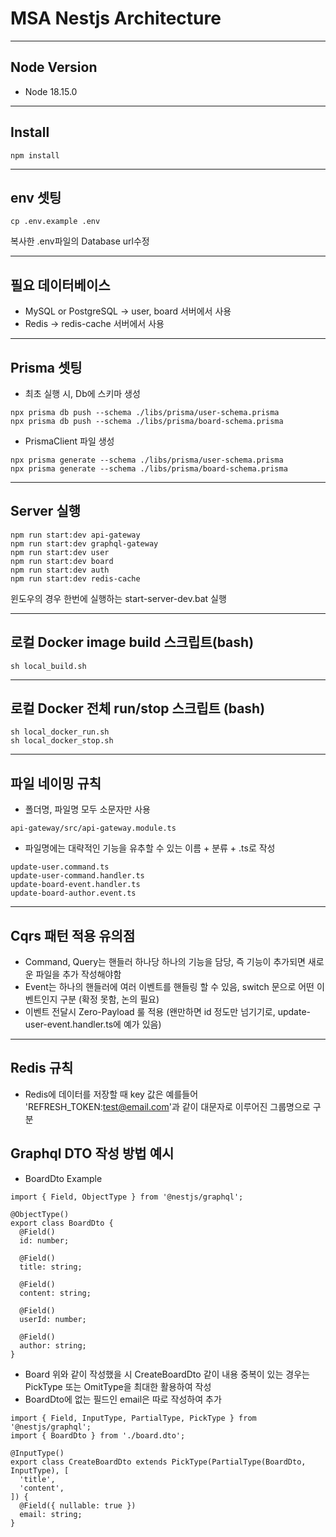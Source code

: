 # MSA Nestjs Architecture

---
## Node Version
* Node 18.15.0

---
## Install
```
npm install
```

---
## env 셋팅
```
cp .env.example .env
```
복사한 .env파일의 Database url수정

---
## 필요 데이터베이스
* MySQL or PostgreSQL -> user, board 서버에서 사용
* Redis -> redis-cache 서버에서 사용

---
## Prisma 셋팅
* 최초 실행 시, Db에 스키마 생성
```
npx prisma db push --schema ./libs/prisma/user-schema.prisma
npx prisma db push --schema ./libs/prisma/board-schema.prisma
```
* PrismaClient 파일 생성
```
npx prisma generate --schema ./libs/prisma/user-schema.prisma
npx prisma generate --schema ./libs/prisma/board-schema.prisma
```

---
## Server 실행
```
npm run start:dev api-gateway
npm run start:dev graphql-gateway
npm run start:dev user
npm run start:dev board
npm run start:dev auth
npm run start:dev redis-cache
```
윈도우의 경우 한번에 실행하는 start-server-dev.bat 실행

---
## 로컬 Docker image build 스크립트(bash)
```
sh local_build.sh
```

---
## 로컬 Docker 전체 run/stop 스크립트 (bash)
```
sh local_docker_run.sh
sh local_docker_stop.sh
```

---
## 파일 네이밍 규칙
* 폴더명, 파일명 모두 소문자만 사용
```
api-gateway/src/api-gateway.module.ts
```
* 파일명에는 대략적인 기능을 유추할 수 있는 이름 + 분류 + .ts로 작성
```
update-user.command.ts
update-user-command.handler.ts
update-board-event.handler.ts
update-board-author.event.ts
```

---
## Cqrs 패턴 적용 유의점
* Command, Query는 핸들러 하나당 하나의 기능을 담당, 즉 기능이 추가되면 새로운 파일을 추가 작성해야함
* Event는 하나의 핸들러에 여러 이벤트를 핸들링 할 수 있음, switch 문으로 어떤 이벤트인지 구분 (확정 못함, 논의 필요)
* 이벤트 전달시 Zero-Payload 룰 적용 (왠만하면 id 정도만 넘기기로, update-user-event.handler.ts에 예가 있음)

---
## Redis 규칙
* Redis에 데이터를 저장할 때 key 값은 예를들어 'REFRESH_TOKEN:test@email.com'과 같이 대문자로 이루어진 그룹명으로 구분

## Graphql DTO 작성 방법 예시
* BoardDto Example
```
import { Field, ObjectType } from '@nestjs/graphql';

@ObjectType()
export class BoardDto {
  @Field()
  id: number;

  @Field()
  title: string;

  @Field()
  content: string;

  @Field()
  userId: number;

  @Field()
  author: string;
}
```
* Board 위와 같이 작성했을 시 CreateBoardDto 같이 내용 중복이 있는 경우는 PickType 또는 OmitType을 최대한 활용하여 작성
* BoardDto에 없는 필드인 email은 따로 작성하여 추가
```
import { Field, InputType, PartialType, PickType } from '@nestjs/graphql';
import { BoardDto } from './board.dto';

@InputType()
export class CreateBoardDto extends PickType(PartialType(BoardDto, InputType), [
  'title',
  'content',
]) {
  @Field({ nullable: true })
  email: string;
}

```